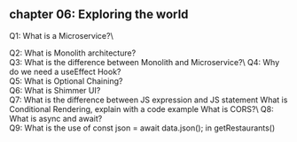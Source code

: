 ## chapter 06: Exploring the world

Q1: What is a Microservice?\

Q2: What is Monolith architecture? \
Q3: What is the difference between Monolith and Microservice?\ 
Q4: Why do we need a useEffect Hook?\
Q5: What is Optional Chaining?\
Q6: What is Shimmer UI?\
Q7: What is the difference between JS expression and JS statement What is Conditional Rendering, explain with a code example What is CORS?\ 
Q8: What is async and await?\
Q9: What is the use of const json = await data.json(); in getRestaurants()